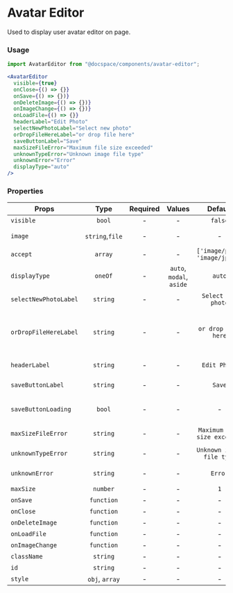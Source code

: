 # Avatar Editor

Used to display user avatar editor on page.

### Usage

```js
import AvatarEditor from "@docspace/components/avatar-editor";
```

```jsx
<AvatarEditor
  visible={true}
  onClose={() => {}}
  onSave={() => {})}
  onDeleteImage={() => {})}
  onImageChange={() => {})}
  onLoadFile={() => {}}
  headerLabel="Edit Photo"
  selectNewPhotoLabel="Select new photo"
  orDropFileHereLabel="or drop file here"
  saveButtonLabel="Save"
  maxSizeFileError="Maximum file size exceeded"
  unknownTypeError="Unknown image file type"
  unknownError="Error"
  displayType="auto"
/>
```

### Properties

| Props                 |      Type       | Required |          Values          |            Default            | Description                                                                 |
| --------------------- | :-------------: | :------: | :----------------------: | :---------------------------: | --------------------------------------------------------------------------- |
| `visible`             |     `bool`      |    -     |            -             |            `false`            | Display avatar editor                                                       |
| `image`               | `string`,`file` |    -     |            -             |               -               | The URL of the image to use, or a File                                      |
| `accept`              |     `array`     |    -     |            -             | `['image/png', 'image/jpeg']` | Accepted file types                                                         |
| `displayType`         |     `oneOf`     |    -     | `auto`, `modal`, `aside` |            `auto`             | Display type                                                                |
| `selectNewPhotoLabel` |    `string`     |    -     |            -             |      `Select new photo`       | Translation string for file selection                                       |
| `orDropFileHereLabel` |    `string`     |    -     |            -             |      `or drop file here`      | Translation string for file dropping (concat with selectNewPhotoLabel prop) |
| `headerLabel`         |    `string`     |    -     |            -             |         `Edit Photo`          | Translation string for title                                                |
| `saveButtonLabel`     |    `string`     |    -     |            -             |            `Save`             | Translation string for save button                                          |
| `saveButtonLoading`   |     `bool`      |    -     |            -             |               -               | Tells when the button should show loader icon                               |
| `maxSizeFileError`    |    `string`     |    -     |            -             | `Maximum file size exceeded`  | Translation string for size warning                                         |
| `unknownTypeError`    |    `string`     |    -     |            -             |   `Unknown image file type`   | Translation string for file type warning                                    |
| `unknownError`        |    `string`     |    -     |            -             |            `Error`            | Translation string for warning                                              |
| `maxSize`             |    `number`     |    -     |            -             |              `1`              | Max size of image                                                           |
| `onSave`              |   `function`    |    -     |            -             |               -               | Save event                                                                  |
| `onClose`             |   `function`    |    -     |            -             |               -               | Closing event                                                               |
| `onDeleteImage`       |   `function`    |    -     |            -             |               -               | Image deletion event                                                        |
| `onLoadFile`          |   `function`    |    -     |            -             |               -               | Image upload event                                                          |
| `onImageChange`       |   `function`    |    -     |            -             |               -               | Image change event                                                          |
| `className`           |    `string`     |    -     |            -             |               -               | Accepts class                                                               |
| `id`                  |    `string`     |    -     |            -             |               -               | Accepts id                                                                  |
| `style`               | `obj`, `array`  |    -     |            -             |               -               | Accepts css style                                                           |
